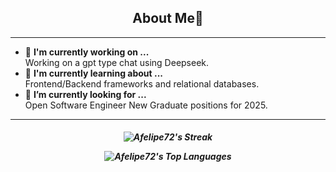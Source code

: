 <h2 align="center"> About Me👋 </h2>

---

- 🧪 <b>I'm currently working on ... </b></br>
      Working on a gpt type chat using Deepseek. 
- 🧠 <b>I'm currently learning about ... </b></br>
      Frontend/Backend frameworks and relational databases.
- 🔎 <b>I’m currently looking for ... </b></br>
      Open Software Engineer New Graduate positions for 2025.
---

<!-- Social media -->
<h5 align="center">
  
![Afelipe72's Streak](https://github-readme-streak-stats.herokuapp.com/?user=Afelipe72&theme=tokyonight&hide_border=true)

![Afelipe72's Top Languages](https://github-readme-stats.vercel.app/api/top-langs/?username=Afelipe72&theme=tokyonight&show_icons=true&hide_border=true&layout=compact)

</h5>



